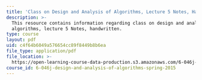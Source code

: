 ```yaml
---
title: 'Class on Design and Analysis of Algorithms, Lecture 5 Notes, Handwritten'
description: >-
  This resource contains information regarding class on design and analysis of
  algorithms, lecture 5 Notes, handwritten.
type: course
layout: pdf
uid: c4f64b6049a576654cc89f8449b8b6ea
file_type: application/pdf
file_location: >-
  https://open-learning-course-data-production.s3.amazonaws.com/6-046j-design-and-analysis-of-algorithms-spring-2015/c4f64b6049a576654cc89f8449b8b6ea_MIT6_046JS15_writtenlec5.pdf
course_id: 6-046j-design-and-analysis-of-algorithms-spring-2015
---
```

